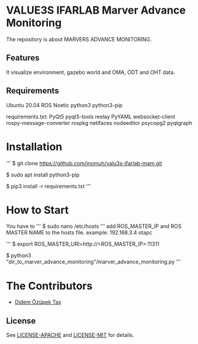 # VALUE3S IFARLAB Marver Advance Monitoring

The repository is about MARVERS ADVANCE MONITORING.

## Features

It visualize environment, gazebo world and OMA, ODT and OHT data.

## Requirements
Ubuntu 20.04
ROS Noetic 
python3
python3-pip

requirements.txt:
PyQt5
pyqt5-tools
reelay
PyYAML
websocket-client
rospy-message-converter
rospkg
netifaces
nodeeditor
psycopg2
pyqtgraph

# Installation

'''
$ git clone https://github.com/inomuh/valu3s-ifarlab-mam.git

$ sudo apt install python3-pip

$ pip3 install -r requirements.txt
'''

# How to Start 

You have to 
'''
$ sudo nano /etc/hosts
'''
add ROS_MASTER_IP and ROS MASTER NAME to the hosts file.
example: 
192.168.3.4 otapc

'''
$ export ROS_MASTER_URI=http://<ROS_MASTER_IP>:11311

$ python3 "dir_to_marver_advance_monitoring"/marver_advance_monitoring.py
'''

# The Contributors
- [Didem Özüpek Taş](https://github.com/DidemOzupekTas) 

## License
See [LICENSE-APACHE](LICENSE-APACHE) and [LICENSE-MIT](LICENSE-MIT) for details.